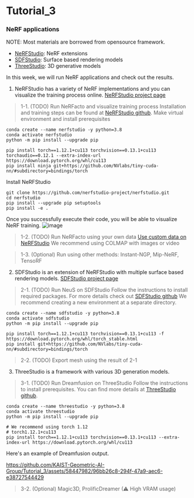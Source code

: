 # Tutorial_3
### NeRF applications
NOTE: Most materials are borrowed from opensource framework. 
- [NeRFStudio](https://docs.nerf.studio/en/latest/): NeRF extensions
- [SDFStudio](https://docs.nerf.studio/en/latest/extensions/sdfstudio.html): Surface based rendering models
- [ThreeStudio](https://github.com/threestudio-project/threestudio): 3D generative models

In this week, we will run NeRF applications and check out the results. 
1. NeRFStudio has a variety of NeRF implementations and you can visualize the training process online. [NeRFStudio project page](https://docs.nerf.studio/en/latest/index.html)

> 1-1. (TODO) Run NeRFacto and visualize training process
  Installation and training steps can be found at [NeRFStudio github](https://github.com/nerfstudio-project/nerfstudio).
  Make virtual environment and install prerequisites 
  ```
  conda create --name nerfstudio -y python=3.8
  conda activate nerfstudio
  python -m pip install --upgrade pip
  
  pip install torch==1.12.1+cu113 torchvision==0.13.1+cu113 torchaudio==0.12.1 --extra-index-url https://download.pytorch.org/whl/cu113
  pip install ninja git+https://github.com/NVlabs/tiny-cuda-nn/#subdirectory=bindings/torch
  ```

  Install NeRFStudio
  ```
  git clone https://github.com/nerfstudio-project/nerfstudio.git
  cd nerfstudio
  pip install --upgrade pip setuptools
  pip install -e .
 ```
  
  Once you successfully execute their code, you will be able to visualize NeRF training.
  ![image](https://github.com/KAIST-Geometric-AI-Group/Tutorial_3/assets/58447982/f46e7aa2-71d5-43f7-944f-ca155d0f4e5d)

> 1-2. (TODO) Run NeRFacto using your own data [Use custom data on NeRFStudio](https://docs.nerf.studio/en/latest/quickstart/custom_dataset.html)
  We recommend using COLMAP with images or video

> 1-3. (Optional) Run using other methods: Instant-NGP, Mip-NeRF, TensoRF

2. SDFStudio is an extension of NeRFStudio with multiple surface based rendering models. [SDFStudio project page](https://docs.nerf.studio/en/latest/extensions/sdfstudio.html#)

> 2-1. (TODO) Run NeuS on SDFStudio
  Follow the instructions to install required packages. For more details check out [SDFStudio github](https://github.com/autonomousvision/sdfstudio)
  We recommend creating a new environment at a separate directory.
  ```
  conda create --name sdfstudio -y python=3.8
  conda activate sdfstudio
  python -m pip install --upgrade pip

  pip install torch==1.12.1+cu113 torchvision==0.13.1+cu113 -f https://download.pytorch.org/whl/torch_stable.html
  pip install git+https://github.com/NVlabs/tiny-cuda-nn/#subdirectory=bindings/torch
  ```

> 2-2. (TODO) Export mesh using the result of 2-1 

3. ThreeStudio is a framework with various 3D generation models.

> 3-1. (TODO) Run Dreamfusion on ThreeStudio
Follow the instructions to install prerequisites. You can find more details at [ThreeStudio github](https://github.com/threestudio-project/threestudio).
```
conda create --name threestudio -y python=3.8
conda activate threestudio
python -m pip install --upgrade pip

# We recommend using torch 1.12
# torch1.12.1+cu113
pip install torch==1.12.1+cu113 torchvision==0.13.1+cu113 --extra-index-url https://download.pytorch.org/whl/cu113
```

Here's an example of Dreamfusion output.



https://github.com/KAIST-Geometric-AI-Group/Tutorial_3/assets/58447982/96bb26c8-294f-47a9-aec6-e38727544429


> 3-2. (Optional) Magic3D, ProlificDreamer (⚠ High VRAM usage)

